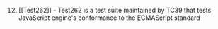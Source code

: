 12. [[Test262]] - Test262 is a test suite maintained by TC39 that tests JavaScript engine's conformance to the ECMAScript standard
